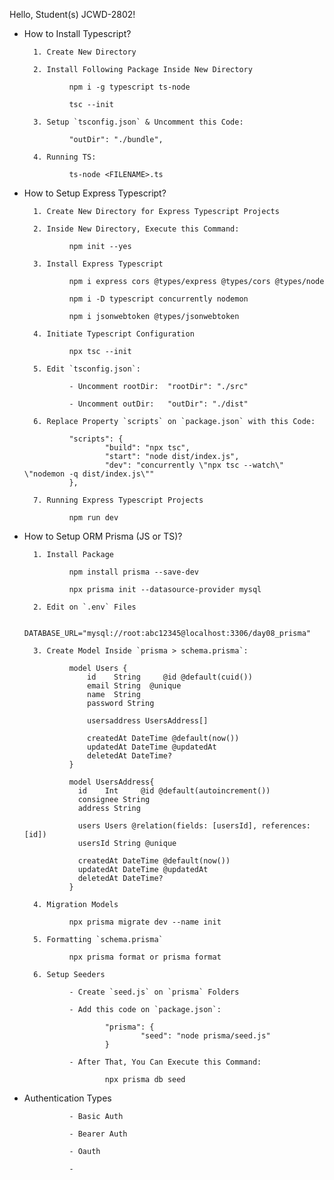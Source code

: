 Hello, Student(s) JCWD-2802!

+ How to Install Typescript?

        1. Create New Directory 
    
        2. Install Following Package Inside New Directory

                npm i -g typescript ts-node

                tsc --init

        3. Setup `tsconfig.json` & Uncomment this Code: 
    
                "outDir": "./bundle",
    
        4. Running TS:
  
                ts-node <FILENAME>.ts



+ How to Setup Express Typescript?

        1. Create New Directory for Express Typescript Projects

        2. Inside New Directory, Execute this Command:

                npm init --yes

        3. Install Express Typescript

                npm i express cors @types/express @types/cors @types/node

                npm i -D typescript concurrently nodemon

                npm i jsonwebtoken @types/jsonwebtoken

        4. Initiate Typescript Configuration

                npx tsc --init
  
        5. Edit `tsconfig.json`:
                
                - Uncomment rootDir:  "rootDir": "./src"
                
                - Uncomment outDir:   "outDir": "./dist"
        
        6. Replace Property `scripts` on `package.json` with this Code:
    
                "scripts": {
                        "build": "npx tsc",
                        "start": "node dist/index.js",
                        "dev": "concurrently \"npx tsc --watch\" \"nodemon -q dist/index.js\""
                },

        7. Running Express Typescript Projects
  
                npm run dev



+ How to Setup ORM Prisma (JS or TS)?

        1. Install Package

                npm install prisma --save-dev

                npx prisma init --datasource-provider mysql

        2. Edit on `.env` Files

                DATABASE_URL="mysql://root:abc12345@localhost:3306/day08_prisma"

        3. Create Model Inside `prisma > schema.prisma`:
   
                model Users {
                    id    String     @id @default(cuid())
                    email String  @unique
                    name  String
                    password String
                  
                    usersaddress UsersAddress[]
                  
                    createdAt DateTime @default(now()) 
                    updatedAt DateTime @updatedAt 
                    deletedAt DateTime?
                }
          
                model UsersAddress{
                  id    Int     @id @default(autoincrement())
                  consignee String 
                  address String
                
                  users Users @relation(fields: [usersId], references: [id])
                  usersId String @unique  
                
                  createdAt DateTime @default(now()) 
                  updatedAt DateTime @updatedAt 
                  deletedAt DateTime?
                }

        4. Migration Models

                npx prisma migrate dev --name init

        5. Formatting `schema.prisma`

                npx prisma format or prisma format

        6. Setup Seeders

                - Create `seed.js` on `prisma` Folders

                - Add this code on `package.json`:
                
                        "prisma": {
                                "seed": "node prisma/seed.js"
                        }

                - After That, You Can Execute this Command:

                        npx prisma db seed

+ Authentication Types
                
                - Basic Auth

                - Bearer Auth

                - Oauth

                -